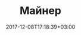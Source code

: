 ---
title: "Майнер"
date: 2017-12-08T17:18:39+03:00
tag: "wiki"
info:
    one: "программно-аппаратный комплекс"
    two: "Майнер (miner) — программно-аппаратный комплекс, добывающий криптовалюту посредством майнинга."
---